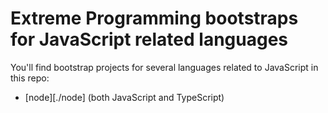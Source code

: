 # Extreme Programming bootstraps for JavaScript related languages

You'll find bootstrap projects for several languages related to JavaScript in this repo:

- [node][./node] (both JavaScript and TypeScript)
